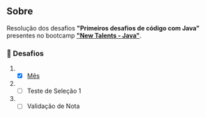 ## Sobre

Resolução dos desafios **"Primeiros desafios de código com Java"** presentes no bootcamp **["New Talents - Java"](../../../)**.

### 🧠 Desafios

1. - [x] [Mês](mes/)
2. - [ ] Teste de Seleção 1
3. - [ ] Validação de Nota